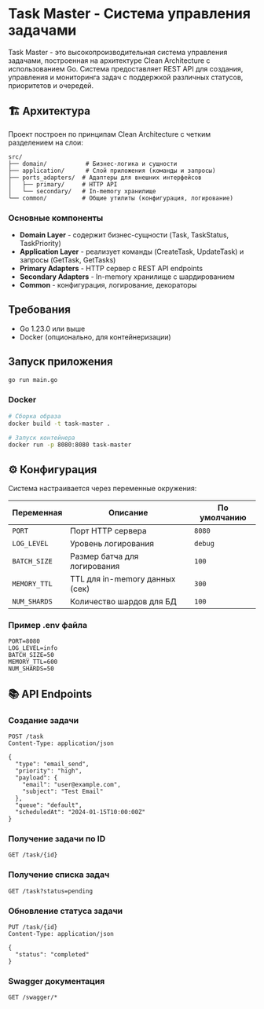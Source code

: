 # Task Master - Система управления задачами

Task Master - это высокопроизводительная система управления задачами, построенная на архитектуре Clean Architecture с использованием Go. Система предоставляет REST API для создания, управления и мониторинга задач с поддержкой различных статусов, приоритетов и очередей.


## 🏗️ Архитектура

Проект построен по принципам Clean Architecture с четким разделением на слои:

```
src/
├── domain/           # Бизнес-логика и сущности
├── application/      # Слой приложения (команды и запросы)
├── ports_adapters/  # Адаптеры для внешних интерфейсов
│   ├── primary/     # HTTP API
│   └── secondary/   # In-memory хранилище
└── common/          # Общие утилиты (конфигурация, логирование)
```

### Основные компоненты

- **Domain Layer** - содержит бизнес-сущности (Task, TaskStatus, TaskPriority)
- **Application Layer** - реализует команды (CreateTask, UpdateTask) и запросы (GetTask, GetTasks)
- **Primary Adapters** - HTTP сервер с REST API endpoints
- **Secondary Adapters** - In-memory хранилище с шардированием
- **Common** - конфигурация, логирование, декораторы

## Требования

- Go 1.23.0 или выше
- Docker (опционально, для контейнеризации)


## Запуск приложения
```bash
go run main.go
```

### Docker

```bash
# Сборка образа
docker build -t task-master .

# Запуск контейнера
docker run -p 8080:8080 task-master
```

## ⚙️ Конфигурация

Система настраивается через переменные окружения:

| Переменная | Описание | По умолчанию |
|------------|----------|--------------|
| `PORT` | Порт HTTP сервера | `8080` |
| `LOG_LEVEL` | Уровень логирования | `debug` |
| `BATCH_SIZE` | Размер батча для логирования | `100` |
| `MEMORY_TTL` | TTL для in-memory данных (сек) | `300` |
| `NUM_SHARDS` | Количество шардов для БД | `100` |

### Пример .env файла
```env
PORT=8080
LOG_LEVEL=info
BATCH_SIZE=50
MEMORY_TTL=600
NUM_SHARDS=50
```

## 📚 API Endpoints

### Создание задачи
```http
POST /task
Content-Type: application/json

{
  "type": "email_send",
  "priority": "high",
  "payload": {
    "email": "user@example.com",
    "subject": "Test Email"
  },
  "queue": "default",
  "scheduledAt": "2024-01-15T10:00:00Z"
}
```

### Получение задачи по ID
```http
GET /task/{id}
```

### Получение списка задач
```http
GET /task?status=pending
```

### Обновление статуса задачи
```http
PUT /task/{id}
Content-Type: application/json

{
  "status": "completed"
}
```

### Swagger документация
```http
GET /swagger/*
```

